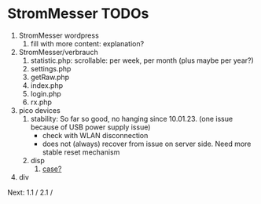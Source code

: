 # StromMesser TODOs

1. StromMesser wordpress
   1. fill with more content: explanation?   
2. StromMesser/verbrauch
   1. statistic.php: scrollable: per week, per month (plus maybe per year?)
   1. settings.php
   1. getRaw.php
   1. index.php
   1. login.php
   1. rx.php
3. pico devices
   1. stability: So far so good, no hanging since 10.01.23. (one issue because of USB power supply issue)
      * check with WLAN disconnection
      * does not (always) recover from issue on server side. Need more stable reset mechanism
   1. disp
      1. [case?][lnkCase]
4. div


Next:  1.1 / 2.1 / 


[lnkCase]: https://www.thingiverse.com/thing:4767008
